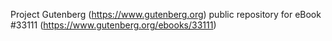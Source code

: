 Project Gutenberg (https://www.gutenberg.org) public repository for eBook #33111 (https://www.gutenberg.org/ebooks/33111)

